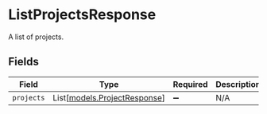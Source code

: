 # ListProjectsResponse

A list of projects.


## Fields

| Field                                                        | Type                                                         | Required                                                     | Description                                                  |
| ------------------------------------------------------------ | ------------------------------------------------------------ | ------------------------------------------------------------ | ------------------------------------------------------------ |
| `projects`                                                   | List[[models.ProjectResponse](../models/projectresponse.md)] | :heavy_minus_sign:                                           | N/A                                                          |
